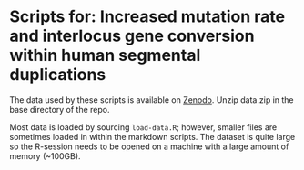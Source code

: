 # Scripts for: Increased mutation rate and interlocus gene conversion within human segmental duplications                                                                                                  

The data used by these scripts is available on [Zenodo](https://doi.org/10.5281/zenodo.6792653). Unzip data.zip in the base directory of the repo.                                                         

Most data is loaded by sourcing `load-data.R`; however, smaller files are sometimes loaded in within the markdown scripts. 
The dataset is quite large so the R-session needs to be opened on a machine with a large amount of memory (~100GB).



